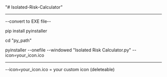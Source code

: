"# Isolated-Risk-Calculator" 
____________________________
--convert to EXE file--

pip install pyinstaller

cd "py_path"

pyinstaller --onefile --windowed "Isolated Risk Calculator.py" --icon=your_icon.ico
____________________________________________________
--icon=your_icon.ico = your custom icon (deleteable)
